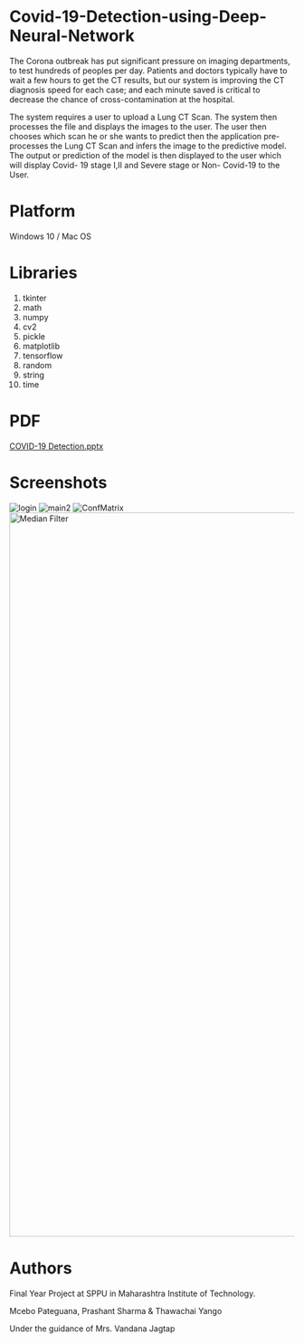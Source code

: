 # Covid-19-Detection-using-Deep-Neural-Network

The Corona outbreak has put significant pressure on imaging departments, to
test hundreds of peoples per day. Patients and doctors typically have to wait a
few hours to get the CT results, but our system is improving the CT diagnosis
speed for each case; and each minute saved is critical to decrease the chance of
cross-contamination at the hospital.

The system requires a user to upload a Lung CT Scan. The system then
processes the file and displays the images to the user. The user then chooses
which scan he or she wants to predict then the application pre-processes the
Lung CT Scan and infers the image to the predictive model. The output or prediction
of the model is then displayed to the user which will display Covid-
19 stage I,II and Severe stage or Non- Covid-19 to the User.

# ****Platform****

Windows 10 / Mac OS

# **Libraries**

1. tkinter
2. math
3. numpy
4. cv2
5. pickle
6. matplotlib
7. tensorflow
8. random
9. string
10. time

# PDF

[COVID-19 Detection.pptx](https://github.com/MceboP/Covid-19-Detection-using-Deep-Neural-Network/files/7079258/COVID-19.Detection.pptx)


# Screenshots

![login](https://user-images.githubusercontent.com/69386916/131396523-62d5fa47-9a00-4785-9d87-6b59c9d3f698.jpg)
![main2](https://user-images.githubusercontent.com/69386916/131396598-cfd07f81-b5a6-4caf-82af-24a13ad0ef34.jpg)
![ConfMatrix](https://user-images.githubusercontent.com/69386916/131396694-02932131-f3be-44ff-9cfb-800b0d885905.jpg)
<img width="1280" alt="Median Filter" src="https://user-images.githubusercontent.com/69386916/131396768-ede9598d-b6e1-4b21-a181-decb6e57b9d3.png">

# Authors
Final Year Project at SPPU in Maharashtra Institute of Technology.

Mcebo Pateguana, Prashant Sharma & Thawachai Yango

Under the guidance of Mrs. Vandana Jagtap
